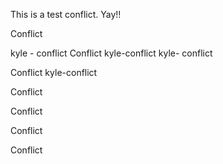 This is a test conflict.  Yay!!




Conflict


kyle - conflict 
Conflict kyle-conflict
kyle- conflict















Conflict 
kyle-conflict


Conflict









Conflict







Conflict

Conflict
